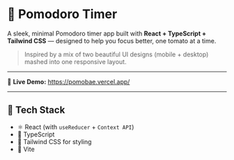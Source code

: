 # 🍅 Pomodoro Timer

A sleek, minimal Pomodoro timer app built with **React + TypeScript + Tailwind CSS** — designed to help you focus better, one tomato at a time.

> Inspired by a mix of two beautiful UI designs (mobile + desktop) mashed into one responsive layout.

---

🔗 **Live Demo:** https://pomobae.vercel.app/

---

## 🚀 Tech Stack

- ⚛️ React (with `useReducer` + `Context API`)
- 🧠 TypeScript
- 💅 Tailwind CSS for styling
- 🧪 Vite
